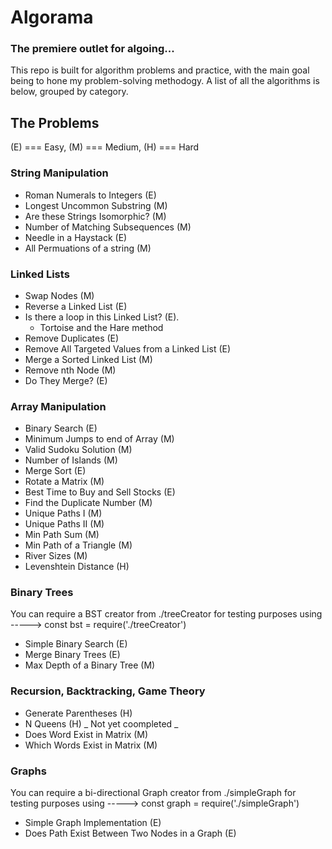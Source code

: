 # Algorama

### The premiere outlet for algoing...

This repo is built for algorithm problems and practice, with the main goal being to hone my problem-solving methodogy. A list of all the algorithms is below, grouped by category.

## The Problems

(E) === Easy, (M) === Medium, (H) === Hard

### String Manipulation

- Roman Numerals to Integers (E)
- Longest Uncommon Substring (M)
- Are these Strings Isomorphic? (M)
- Number of Matching Subsequences (M)
- Needle in a Haystack (E)
- All Permuations of a string (M)

### Linked Lists

- Swap Nodes (M)
- Reverse a Linked List (E)
- Is there a loop in this Linked List? (E).
  - Tortoise and the Hare method
- Remove Duplicates (E)
- Remove All Targeted Values from a Linked List (E)
- Merge a Sorted Linked List (M)
- Remove nth Node (M)
- Do They Merge? (E)

### Array Manipulation

- Binary Search (E)
- Minimum Jumps to end of Array (M)
- Valid Sudoku Solution (M)
- Number of Islands (M)
- Merge Sort (E)
- Rotate a Matrix (M)
- Best Time to Buy and Sell Stocks (E)
- Find the Duplicate Number (M)
- Unique Paths I (M)
- Unique Paths II (M)
- Min Path Sum (M)
- Min Path of a Triangle (M)
- River Sizes (M)
- Levenshtein Distance (H)

### Binary Trees

You can require a BST creator from ./treeCreator for testing purposes using -----> const bst = require('./treeCreator')

- Simple Binary Search (E)
- Merge Binary Trees (E)
- Max Depth of a Binary Tree (M)

### Recursion, Backtracking, Game Theory

- Generate Parentheses (H)
- N Queens (H) _ Not yet coompleted _
- Does Word Exist in Matrix (M)
- Which Words Exist in Matrix (M)

### Graphs

You can require a bi-directional Graph creator from ./simpleGraph for testing purposes using -----> const graph = require('./simpleGraph')

- Simple Graph Implementation (E)
- Does Path Exist Between Two Nodes in a Graph (E)
